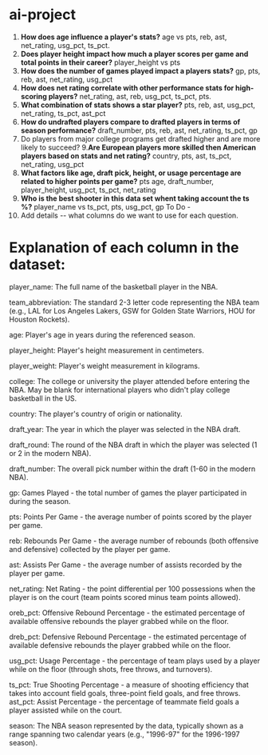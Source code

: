 # ai-project
1. **How does age influence a player's stats?** age vs pts, reb, ast, net_rating, usg_pct, ts_pct.
3. **Does player height impact how much a player scores per game and total points in their career?** player_height vs pts
4. **How does the number of games played impact a players stats?** gp, pts, reb, ast, net_rating, usg_pct
5. **How does net rating correlate with other performance stats for high-scoring players?** net_rating, ast, reb, usg_pct, ts_pct, pts.
6. **What combination of stats shows a star player?** pts, reb, ast, usg_pct, net_rating, ts_pct, ast_pct
7. **How do undrafted players compare to drafted players in terms of season performance?** draft_number, pts, reb, ast, net_rating, ts_pct, gp
8. Do players from major college programs get drafted higher and are more likely to succeed?
9.**Are European players more skilled then American players based on stats and net rating?** country, pts, ast, ts_pct, net_rating, usg_pct
10. **What factors like age, draft pick, height, or usage percentage are related to higher points per game?** pts age, draft_number, player_height, usg_pct, ts_pct, net_rating
11. **Who is the best shooter in this data set whent taking account the ts %?** player_name vs ts_pct, pts, usg_pct, gp
To Do -
1. Add details -- what columns do we want to use for each question.

# Explanation of each column in the dataset:

player_name: The full name of the basketball player in the NBA.

team_abbreviation: The standard 2-3 letter code representing the NBA team
(e.g., LAL for Los Angeles Lakers, GSW for Golden State Warriors, HOU for Houston Rockets).
                                                                                                           
age: Player's age in years during the referenced season.

player_height: Player's height measurement in centimeters.
                                 
player_weight: Player's weight measurement in kilograms.
                                 
college: The college or university the player attended before entering the NBA. May be blank for international players
who didn't play college basketball in the US.
                                                                                      
country: The player's country of origin or nationality.
                                                                                      
draft_year: The year in which the player was selected in the NBA draft.
                                                                                      
draft_round: The round of the NBA draft in which the player was selected (1 or 2 in the modern NBA).
                                                                                      
draft_number: The overall pick number within the draft (1-60 in the modern NBA).
                                                                                      
gp: Games Played - the total number of games the player participated in during the season.
                                                                                      
pts: Points Per Game - the average number of points scored by the player per game.
                                                                                      
reb: Rebounds Per Game - the average number of rebounds (both offensive and defensive) collected by the player per game.
                                                                                      
ast: Assists Per Game - the average number of assists recorded by the player per game.
                                                                                      
net_rating: Net Rating - the point differential per 100 possessions when the player is on the court (team points scored minus team points allowed).
                                                                                      
oreb_pct: Offensive Rebound Percentage - the estimated percentage of available offensive rebounds the player grabbed while on the floor.
                                                                                      
dreb_pct: Defensive Rebound Percentage - the estimated percentage of available defensive rebounds the player grabbed while on the floor.
                                                                                      
usg_pct: Usage Percentage - the percentage of team plays used by a player while on the floor (through shots, free throws, and turnovers).
                                                                                      
ts_pct: True Shooting Percentage - a measure of shooting efficiency that takes into account field goals, three-point field goals, and free throws.
ast_pct: Assist Percentage - the percentage of teammate field goals a player assisted while on the court.
                                                                                      
season: The NBA season represented by the data, typically shown as a range spanning two calendar years (e.g., "1996-97" for the 1996-1997 season).
